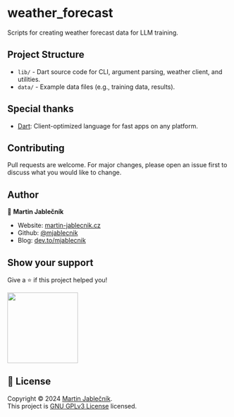 # weather_forecast
Scripts for creating weather forecast data for LLM training.

## Project Structure

- `lib/` - Dart source code for CLI, argument parsing, weather client, and utilities.
- `data/` - Example data files (e.g., training data, results).

## Special thanks

- [Dart](https://dart.dev/): Client-optimized language for fast apps on any platform.

## Contributing

Pull requests are welcome. For major changes, please open an issue first to discuss what you would like to change.

## Author

👤 **Martin Jablečník**

* Website: [martin-jablecnik.cz](https://www.martin-jablecnik.cz)
* Github: [@mjablecnik](https://github.com/mjablecnik)
* Blog: [dev.to/mjablecnik](https://dev.to/mjablecnik)


## Show your support

Give a ⭐️ if this project helped you!

<a href="https://www.patreon.com/mjablecnik">
  <img src="https://c5.patreon.com/external/logo/become_a_patron_button@2x.png" width="160">
</a>


## 📝 License

Copyright © 2024 [Martin Jablečník](https://github.com/mjablecnik).<br />
This project is [GNU GPLv3 License](https://choosealicense.com/licenses/gpl-3.0/) licensed.


